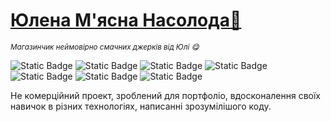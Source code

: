# [Юлена М'ясна Насолода🌸](https://yulina-is-a-meaty-delight.vercel.app/)

<small>_Магазинчик неймовірно смачних джерків від Юлі 😋_</small>

![Static Badge](https://img.shields.io/badge/14.2.5-green?style=flat&logo=nextdotjs&label=Next.js&color=green&link=https%3A%2F%2Fnextjs.org%2F)
![Static Badge](https://img.shields.io/badge/2.2.7-orange?style=flat&logo=redux&label=ReduxToolkit&labelColor=764abc&link=https%3A%2F%2Fredux-toolkit.js.org%2F)
![Static Badge](https://img.shields.io/badge/1.7.2-fc8807?style=flat&logo=axios&label=Axios&labelColor=5a29e4&link=https%3A%2F%2Faxios-http.com%2F)
![Static Badge](https://img.shields.io/badge/4.21.0-fc8807?style=flat&logo=express&label=Express&labelColor=444&link=https%3A%2F%2Faxios-http.com%2F)
![Static Badge](https://img.shields.io/badge/8.6.0-gray?style=flat&logo=mongoose&label=Mongoose&labelColor=880000&link=https%3A%2F%2Fmongoosejs.com%2F)
![Static Badge](<https://img.shields.io/badge/18-rgb(8%20126%20164)?style=flat&logo=react&label=React&labelColor=302c2c&link=https%3A%2F%2Freact.dev%2F>)
![Static Badge](https://img.shields.io/badge/5.5.4-3178c6?style=flat&logo=typescript&logoColor=3178c6&label=TypeScript&labelColor=302c2c&link=https%3A%2F%2Fwww.typescriptlang.org%2F)

Не комерційний проект, зроблений для портфоліо, вдосконалення своїх навичок в різних технологіях, написанні зрозумілішого коду.
